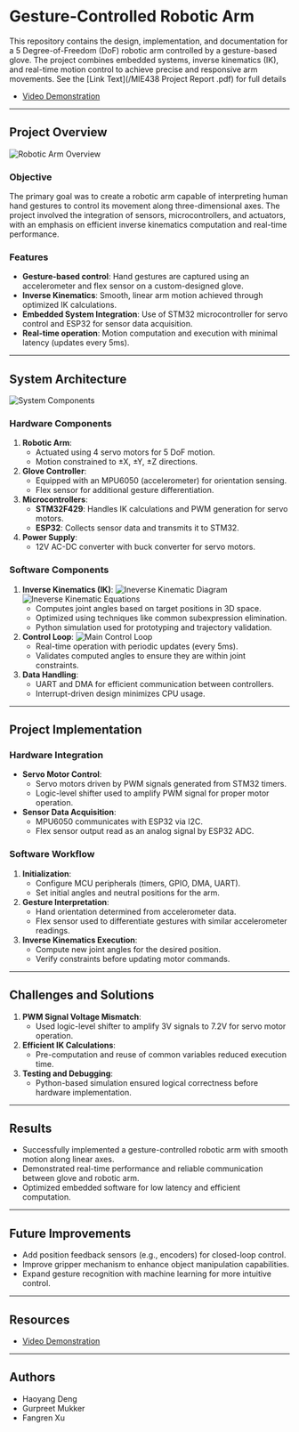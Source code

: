 # Gesture-Controlled Robotic Arm

This repository contains the design, implementation, and documentation for a 5 Degree-of-Freedom (DoF) robotic arm controlled by a gesture-based glove. The project combines embedded systems, inverse kinematics (IK), and real-time motion control to achieve precise and responsive arm movements.
See the [Link Text](/MIE438 Project Report .pdf) for full details
- [Video Demonstration](https://www.youtube.com/watch?v=mmCg1Bn_yoI)
---

## Project Overview
![Robotic Arm Overview](./media/arm_and_glove.png)
### Objective
The primary goal was to create a robotic arm capable of interpreting human hand gestures to control its movement along three-dimensional axes. The project involved the integration of sensors, microcontrollers, and actuators, with an emphasis on efficient inverse kinematics computation and real-time performance.

### Features
- **Gesture-based control**: Hand gestures are captured using an accelerometer and flex sensor on a custom-designed glove.
- **Inverse Kinematics**: Smooth, linear arm motion achieved through optimized IK calculations.
- **Embedded System Integration**: Use of STM32 microcontroller for servo control and ESP32 for sensor data acquisition.
- **Real-time operation**: Motion computation and execution with minimal latency (updates every 5ms).

---

## System Architecture
![System Components](./media/system_components.png)
### Hardware Components
1. **Robotic Arm**:
   - Actuated using 4 servo motors for 5 DoF motion.
   - Motion constrained to ±X, ±Y, ±Z directions.
2. **Glove Controller**:
   - Equipped with an MPU6050 (accelerometer) for orientation sensing.
   - Flex sensor for additional gesture differentiation.
3. **Microcontrollers**:
   - **STM32F429**: Handles IK calculations and PWM generation for servo motors.
   - **ESP32**: Collects sensor data and transmits it to STM32.
4. **Power Supply**:
   - 12V AC-DC converter with buck converter for servo motors.

### Software Components
1. **Inverse Kinematics (IK)**:
    ![Ineverse Kinematic Diagram](./media/ik_diagram.png)
    ![Ineverse Kinematic Equations](./media/ik_equations.png)
   - Computes joint angles based on target positions in 3D space.
   - Optimized using techniques like common subexpression elimination.
   - Python simulation used for prototyping and trajectory validation.
2. **Control Loop**:
![Main Control Loop](./media/main_control_loop.png)
   - Real-time operation with periodic updates (every 5ms).
   - Validates computed angles to ensure they are within joint constraints.
3. **Data Handling**:
   - UART and DMA for efficient communication between controllers.
   - Interrupt-driven design minimizes CPU usage.

---

## Project Implementation

### Hardware Integration
- **Servo Motor Control**:
  - Servo motors driven by PWM signals generated from STM32 timers.
  - Logic-level shifter used to amplify PWM signal for proper motor operation.
- **Sensor Data Acquisition**:
  - MPU6050 communicates with ESP32 via I2C.
  - Flex sensor output read as an analog signal by ESP32 ADC.

### Software Workflow
1. **Initialization**:
   - Configure MCU peripherals (timers, GPIO, DMA, UART).
   - Set initial angles and neutral positions for the arm.
2. **Gesture Interpretation**:
   - Hand orientation determined from accelerometer data.
   - Flex sensor used to differentiate gestures with similar accelerometer readings.
3. **Inverse Kinematics Execution**:
   - Compute new joint angles for the desired position.
   - Verify constraints before updating motor commands.

---

## Challenges and Solutions

1. **PWM Signal Voltage Mismatch**:
   - Used logic-level shifter to amplify 3V signals to 7.2V for servo motor operation.
2. **Efficient IK Calculations**:
   - Pre-computation and reuse of common variables reduced execution time.
3. **Testing and Debugging**:
   - Python-based simulation ensured logical correctness before hardware implementation.

---

## Results
- Successfully implemented a gesture-controlled robotic arm with smooth motion along linear axes.
- Demonstrated real-time performance and reliable communication between glove and robotic arm.
- Optimized embedded software for low latency and efficient computation.

---

## Future Improvements
- Add position feedback sensors (e.g., encoders) for closed-loop control.
- Improve gripper mechanism to enhance object manipulation capabilities.
- Expand gesture recognition with machine learning for more intuitive control.

---

## Resources
- [Video Demonstration](https://www.youtube.com/watch?v=mmCg1Bn_yoI)
---

## Authors
- Haoyang Deng
- Gurpreet Mukker
- Fangren Xu
